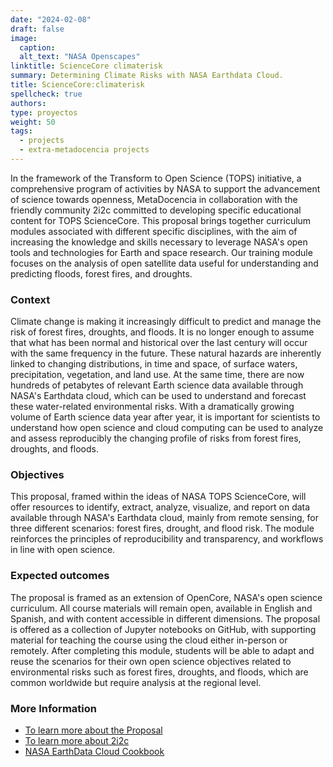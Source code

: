 ```yaml
---
date: "2024-02-08"
draft: false
image:
  caption: 
  alt_text: "NASA Openscapes"
linktitle: ScienceCore climaterisk
summary: Determining Climate Risks with NASA Earthdata Cloud. 
title: ScienceCore:climaterisk
spellcheck: true
authors: 
type: proyectos
weight: 50
tags:
  - projects
  - extra-metadocencia projects
---
```


In the framework of the Transform to Open Science (TOPS) initiative, a comprehensive program of activities by NASA to support the advancement of science towards openness, MetaDocencia in collaboration with the friendly community 2i2c committed to developing specific educational content for TOPS ScienceCore. This proposal brings together curriculum modules associated with different specific disciplines, with the aim of increasing the knowledge and skills necessary to leverage NASA's open tools and technologies for Earth and space research. Our training module focuses on the analysis of open satellite data useful for understanding and predicting floods, forest fires, and droughts.

### Context

Climate change is making it increasingly difficult to predict and manage the risk of forest fires, droughts, and floods. It is no longer enough to assume that what has been normal and historical over the last century will occur with the same frequency in the future. These natural hazards are inherently linked to changing distributions, in time and space, of surface waters, precipitation, vegetation, and land use. At the same time, there are now hundreds of petabytes of relevant Earth science data available through NASA's Earthdata cloud, which can be used to understand and forecast these water-related environmental risks. With a dramatically growing volume of Earth science data year after year, it is important for scientists to understand how open science and cloud computing can be used to analyze and assess reproducibly the changing profile of risks from forest fires, droughts, and floods.

### Objectives

This proposal, framed within the ideas of NASA TOPS ScienceCore, will offer resources to identify, extract, analyze, visualize, and report on data available through NASA's Earthdata cloud, mainly from remote sensing, for three different scenarios: forest fires, drought, and flood risk. The module reinforces the principles of reproducibility and transparency, and workflows in line with open science.

### Expected outcomes

The proposal is framed as an extension of OpenCore, NASA's open science curriculum. All course materials will remain open, available in English and Spanish, and with content accessible in different dimensions. The proposal is offered as a collection of Jupyter notebooks on GitHub, with supporting material for teaching the course using the cloud either in-person or remotely. After completing this module, students will be able to adapt and reuse the scenarios for their own open science objectives related to environmental risks such as forest fires, droughts, and floods, which are common worldwide but require analysis at the regional level.

### More Information
* [To learn more about the Proposal](https://zenodo.org/records/8212073 "Proposal")
* [To learn more about 2i2c](https://2i2c.org/ "2i2c website")
* [NASA EarthData Cloud Cookbook](https://nasa-openscapes.github.io/earthdata-cloud-cookbook/ "NASA EarthData Cloud Cookbook")





